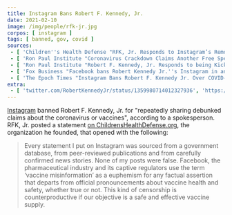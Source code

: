 ```yaml
---
title: Instagram Bans Robert F. Kennedy, Jr.
date: 2021-02-10
image: /img/people/rfk-jr.jpg
corpos: [ instagram ]
tags: [ banned, gov, covid ]
sources:
 - [ 'Children''s Health Defense "RFK, Jr. Responds to Instagram’s Removal of His Account" by Children''s Health Defense Team (11 Feb 2021)', 'https://archive.is/JRH9z' ]
 - [ 'Ron Paul Institute "Coronavirus Crackdown Claims Another Free Speech Victim: Robert F. Kennedy, Jr. Kicked off Instagram" by Adam Dick (11 Feb 2021)', 'https://archive.is/rgu2Y' ]
 - [ 'Ron Paul Institute "Robert F. Kennedy, Jr. Responds to being Kicked off Instagram" by Adam Dick (11 Feb 2021)', 'https://archive.is/E7Pgl' ]
 - [ 'Fox Business "Facebook bans Robert Kennedy Jr.''s Instagram in anti-vax crackdown" by Audrey Conklin (11 Feb 2021)', 'https://archive.is/eiyFE' ]
 - [ 'The Epoch Times "Instagram Bans Robert F. Kennedy Jr. Over COVID-19 Vaccine Claims" by Zachary Stieber (11 Feb 2021)', 'https://archive.is/eq2th' ]
extra:
 - [ 'twitter.com/RobertKennedyJr/status/1359980714012327936', 'https://archive.is/ONH3V' ]
---
```


[Instagram](/instagram) banned Robert F. Kennedy, Jr. for "repeatedly sharing
debunked claims about the coronavirus or vaccines", according to a
spokesperson. RFK, Jr. posted a statement [on
ChildrensHealthDefense.org](https://childrenshealthdefense.org/defender/robert-kenney-jr-instagram-removal-account/),
the organization he founded, that opened with the following:

> Every statement I put on Instagram was sourced from a government database,
> from peer-reviewed publications and from carefully confirmed news stories.
> None of my posts were false. Facebook, the pharmaceutical industry and its
> captive regulators use the term ‘vaccine misinformation’ as a euphemism for
> any factual assertion that departs from official pronouncements about vaccine
> health and safety, whether true or not. This kind of censorship is
> counterproductive if our objective is a safe and effective vaccine supply.
